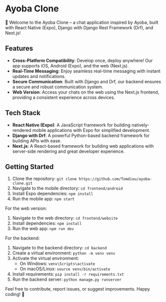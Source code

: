 # Ayoba Clone

🚀 Welcome to the Ayoba Clone – a chat application inspired by Ayoba, built with React Native (Expo), Django with Django Rest Framework (Drf), and Next.js!

## Features

- **Cross-Platform Compatibility**: Develop once, deploy anywhere! Our app supports iOS, Android (Expo), and the web (Next.js).
- **Real-Time Messaging**: Enjoy seamless real-time messaging with instant updates and notifications.
- **Secure Communication**: Built with Django and Drf, our backend ensures a secure and robust communication system.
- **Web Version**: Access your chats on the web using the Next.js frontend, providing a consistent experience across devices.

## Tech Stack

- **React Native (Expo)**: A JavaScript framework for building natively-rendered mobile applications with Expo for simplified development.
- **Django with Drf**: A powerful Python-based backend framework for building APIs with ease.
- **Next.js**: A React-based framework for building web applications with server-side rendering and great developer experience.

## Getting Started

1. Clone the repository: `git clone https://github.com/Tomdieu/ayoba-clone.git`
2. Navigate to the mobile directory: `cd frontend/android`
3. Install Expo dependencies: `npm install`
4. Run the mobile app: `npm start`

For the web version:

1. Navigate to the web directory: `cd frontend/website`
2. Install dependencies: `npm install`
3. Run the web app: `npm run dev`

For the backend:

1. Navigate to the backend directory: `cd backend`
2. Create a virtual environment: `python -m venv venv`
3. Activate the virtual environment:
   - On Windows: `venv\Scripts\activate`
   - On macOS/Linux: `source venv/bin/activate`
4. Install requirements: `pip install -r requirements.txt`
5. Run the backend server: `python manage.py runserver`

Feel free to contribute, report issues, or suggest improvements. Happy coding! 🚀

